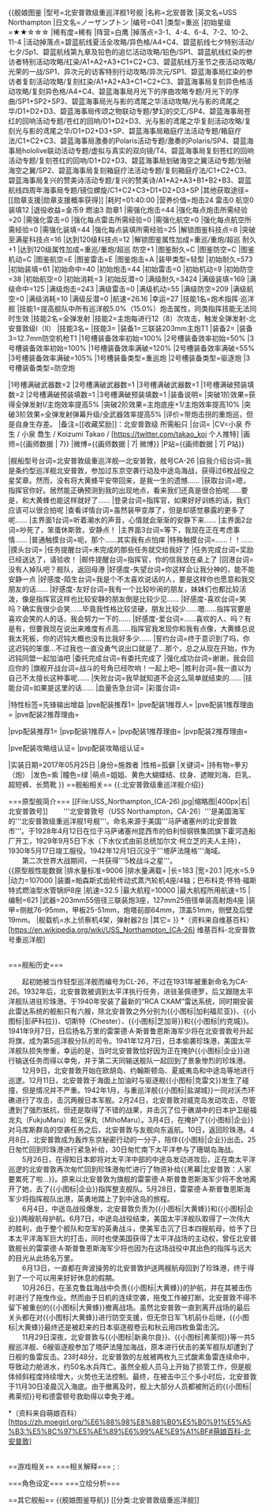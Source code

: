 {{舰娘图鉴
|型号=北安普敦级重巡洋舰1号舰
|名称=北安普敦
|英文名=USS Northampton
|日文名=ノーザンプトン
|编号=041
|类型=重巡
|初始星级=★★☆☆☆
|稀有度=稀有
|阵营=白鹰
|掉落点=3-1、4-4、6-4、7-2、10-2、11-4
|活动掉落点=碧蓝航线夏活全攻略/异色格/A4+C4、碧蓝航线七夕特别活动/七夕/Sp1、碧蓝航线第九章及铅色的追忆活动攻略/铅色/SP1、碧蓝航线红染的参访者特别活动攻略/红染/A1+A2+A3+C1+C2+C3、碧蓝航线万圣节之夜活动攻略/光荣的一战/SP1、异次元的访客特别行动攻略/异次元/SP1、碧蓝海事局红染的参访者复刻活动攻略/复刻红染/A1+A2+A3+C1+C2+C3、碧蓝海事局复刻异色格活动攻略/复刻异色格/A4+C4、碧蓝海事局月光下的序曲攻略专题/月光下的序曲/SP1+SP2+SP3、碧蓝海事局光与影的鸢尾之华活动攻略/光与影的鸢尾之华/D1+D2+D3、碧蓝海事局传颂之物联动专题/梦幻的交汇/SP4、碧蓝海事局苍红的回响活动专题/苍红的回响/D1+D2+D3、光与影的鸢尾之华复刻活动攻略/复刻光与影的鸢尾之华/D1+D2+D3+SP、碧蓝海事局箱庭疗法活动专题/箱庭疗法/C1+C2+C3、碧蓝海事局激奏的Polaris活动专题/激奏的Polaris/SP4、碧蓝海事局hololive联动活动专题/虚拟与真实的双向镜/T4、碧蓝海事局复刻苍红的回响活动专题/复刻苍红的回响/D1+D2+D3、碧蓝海事局划破海空之翼活动专题/划破海空之翼/SP2、碧蓝海事局复刻箱庭疗法活动专题/复刻箱庭疗法/C1+C2+C3、碧蓝海事局复兴的赞美诗活动专题/复兴的赞美诗/A1+A2+A3+B1+B2+B3、碧蓝航线四周年海事局专题/镜位螺旋/C1+C2+C3+D1+D2+D3+SP
|其他获取途径=[[勋章支援|勋章支援概率获得]]
|耗时=01:40:00
|营养价值=炮击24  雷击0  航空0  装填12
|退役收益=金币9 燃油3 勋章1
|需强化炮击=44
|强化每点炮击所需经验=20
|需强化雷击=0
|强化每点雷击所需经验=0
|需强化航空=0
|强化每点航空所需经验=0
|需强化装填=44
|强化每点装填所需经验=25
|解锁图鉴科技点=8
|突破至满星科技点=16
|达到120级科技点=12
|解锁图鉴属性加成=重巡/重炮/超巡 耐久+1
|达到120级属性加成=重巡/重炮/超巡 防空+1
|图鉴耐久=C
|图鉴防空=C
|图鉴机动=C
|图鉴航空=E
|图鉴雷击=E
|图鉴炮击=A
|装甲类型=轻型
|初始耐久=573
|初始装填=61
|初始命中=40
|初始炮击=44
|初始雷击=0
|初始机动=9
|初始防空=38
|初始航空=0
|初始消耗=3
|初始反潜=0
|满级耐久=3424
|满级装填=169
|满级命中=125
|满级炮击=243
|满级雷击=0
|满级机动=55
|满级防空=209
|满级航空=0
|满级消耗=10
|满级反潜=0
|航速=26.16
|幸运=27
|技能1名=炮术指挥·巡洋舰
|技能1=提高舰队中所有巡洋舰5.0%（15.0%）炮击属性，同类指挥技能无法同时生效
|技能2名=全弹发射
|技能2=主炮每进行12（8）次攻击，触发全弹发射-北安普敦级I（II）
|技能3名=
|技能3=
|装备1=三联装203mm主炮T1
|装备2=
|装备3=12.7mm防空机枪T1
|1号槽装备效率初始=100%
|2号槽装备效率初始=50%
|3号槽装备效率初始=100%
|1号槽装备效率满破=120%
|2号槽装备效率满破=55%
|3号槽装备效率满破=105%
|1号槽装备类型=重巡炮
|2号槽装备类型=驱逐炮
|3号槽装备类型=防空炮
<!--鱼雷底座数不代表武器数，不了解的请勿修改数据。-->
|1号槽满破武器数=2
|2号槽满破武器数=1
|3号槽满破武器数=1
|1号槽满破预装填数=2
|2号槽满破预装填数=1
|3号槽满破预装填数=1
|装备说明=
|突破1阶效果=获得全弹发射I/主炮效率提高5%
|突破2阶效果=主炮底座+1/主炮效率提高10%
|突破3阶效果=全弹发射弹幕升级/全武器效率提高5%
|评价=带炮击拐的重炮巡，但是自身生存差。
|备注=[[收藏奖励]]：北安普敦级 所需船只
|台词=
|CV=小泉 乔生 / 小泉 喬生 / Koizumi Takao / [https://twitter.com/takao_koi 个人推特] 
|画师={{画师数据 | 7}}
|微博={{画师数据 | 7| 微博}}
|P站={{画师数据 | 7| P站}}

|舰船型号台词=北安普敦级重巡洋舰—北安普敦，舷号CA-26
|自我介绍台词=我是条约型巡洋舰北安普敦，参加过东京空袭行动及中途岛海战，获得过6枚战役之星奖章。然而，没有将大黄蜂平安带回来，是我一生的遗憾……
|获取台词=嗯，指挥官你好。居然能正确预测到我的出现地点，看来我们还真是很合拍呢……要是，和大黄蜂也能这样就好了……
|登录台词=指挥官，如果好好训练的话，我们应该可以很合拍呢
|查看详情台词=虽然装甲变厚了，但是却感觉暴露的更多了呢……
|主界面1台词=听着潮水的声音，心情就会渐渐的安静下来……
|主界面2台词=吵死了，笨蛋休斯敦，安静点！
|主界面3台词=等下，我现在正在考虑事情……
|普通触摸台词=呃，那个……其实我有点怕痒
|特殊触摸台词=……！！……
|摸头台词=
|任务提醒台词=未完成的那些任务就交给我好了
|任务完成台词=奖励已经送达了，请验收！
|邮件提醒台词=指挥官，你的信我放在桌上了
|回港台词=没有人掉队吧？舰队，返回母港
|好感度-失望台词=你这样会让我分神的，能不能安静一点
|好感度-陌生台词=我是个不太喜欢说话的人，要是这样你也愿意和我交朋友的话……
|好感度-友好台词=我有一个比较吵闹的朋友，妹妹们也都比较活泼，像是指挥官这样也比较安静的朋友倒是比较少见……
|好感度-喜欢台词=笑吗？确实我很少会笑……毕竟我性格比较坚硬，朋友比较少……嗯……指挥官要是喜欢会笑的人的话，我会努力一下的……
|好感度-爱台词=……喜欢的人、吗？有是有，但要我现在说出来难度有点高……指挥官我发现你和我有点像，大黄蜂总说我太死板，你的迟钝大概也没有比我好多少……
|誓约台词=终于意识到了吗，你这迟钝的笨蛋…不过我也一直没勇气说出口就是了…那个，总之从现在开始，作为迟钝同盟一起加油吧
|委托完成台词=有委托完成了
|强化成功台词=谢谢，我会回应你的
|旗舰开战台词=战斗的号角已经吹响！一起上吧~
|胜利台词=我一直以为自己不太擅长这种事呢……
|失败台词=我早就知道不会这么简单就结束的……
|技能台词=如果是这里的话……
|血量告急台词=
|彩蛋台词=

|特性标签=先锋输出增益
|pve配装推荐1=
|pve配装1推荐人=
|pve配装1推荐理由=
|pve配装2推荐理由=

|pvp配装推荐1=
|pvp配装1推荐人=
|pvp配装1推荐理由=
|pvp配装2推荐理由=

|pve配装攻略组认证=
|pvp配装攻略组认证=

|实装日期=2017年05月25日
|身份=施救者
|性格=孤僻
|关键词=
|持有物=拳刃（炮）
|发色=紫
|瞳色=绿
|萌点=姐姐、黄色大蝴蝶结、纹身、遮眼刘海、巨乳、超短裤、长筒靴
}}
==舰船相关==
{{:北安普敦级重巡洋舰介绍}}


===原型舰简介===
 [[File:USS_Northampton_(CA-26).jpg|缩略图|400px|右|北安普敦号]]
　　'''北安普敦号（USS Northampton，CA-26）'''是美国海军的'''北安普敦级重巡洋舰1号舰'''。命名来源于美国'''马萨诸塞州的北安普敦市'''。于1928年4月12日在位于马萨诸塞州昆西市的伯利恒钢铁集团旗下霍河造船厂开工，1929年9月5日下水（下水仪式由前总统加尔文·柯立芝的夫人主持），1930年5月17日竣工服役。1942年12月1日沉没于'''塔萨法隆格'''海域。<br>
　　第二次世界大战期间，一共获得'''5枚战斗之星'''。<br>
{{原型舰性能数据
|排水量标准=9006
|排水量满载=
|长=183
|宽=20.1
|吃水=5.9
|动力=107000
|装置=帕森斯式齿轮传动式蒸汽轮机4座/4轴；巴布科克·怀特·福斯特式燃油型水管锅炉8座
|航速=32.5
|最大航程=10000
|最大航程所用航速=15
|编制=621
|武器=203mm55倍径三联装炮3座，127mm25倍径单装高射炮4座 
|装甲=侧舷76-95mm，甲板25-51mm，炮塔前部64mm，顶盖51mm，侧壁及后壁19mm。
|舰载机=水上侦察机4架，弹射器2台
|其它=
}}
*（资料来自维基百科）<ref>[https://en.wikipedia.org/wiki/USS_Northampton_(CA-26) 维基百科-北安普敦号重巡洋舰]</ref><br><br>

===舰船历史===

　　起初她被当作轻型巡洋舰而编号为CL-26，不过在1931年被重新命名为CA-26。1932年后，北安普敦被调到太平洋执行任务，进驻圣佩德罗，后又跟随太平洋舰队进驻珍珠港。于1940年安装了最新的“RCA CXAM”雷达系统，同时期安装此雷达系统的舰船只有六艘，除北安普敦之外分别为{{小图标|加利福尼亚}}、{{小图标|彭萨科拉}}、切斯特（Chester）、{{小图标|芝加哥}}和{{小图标|约克城}}。1941年9月7日，日后扬名万里的雷蒙德·A·斯普鲁恩斯海军少将在北安普敦号升起将旗，成为第5巡洋舰分队的司令。1941年12月7日，日本偷袭珍珠港，美国太平洋舰队损失惨重，幸运的是，当时北安普敦恰好因为正在掩护{{小图标|企业}}进行输送任务而得以幸免，并于第二天同输送舰队一起回到了景象惨烈的珍珠港。<br>
　　12月9日，北安普敦开始在欧胡岛、约翰斯顿岛、夏威夷岛和中途岛等地进行巡逻。12月11日，北安普敦于海面上加油时与驱逐舰{{小图标|克雷文}}发生了碰撞，但是情况并不严重。1942年1月，与重巡洋舰{{小图标|盐湖城}}一同对沃杰环礁进行了攻击，击沉两艘日本军舰。2月24日，北安普敦对威克岛发动攻击，尽管遭到了强烈抵抗，但还是取得了不错的战果，并击沉了位于礁湖中的日本护卫艇福龙丸（FukjuMaru）和三保丸（MihoMaru）。3月4日，在掩护了{{小图标|企业}}对马库斯群岛的空袭任务之后，北安普敦与友舰向东返航。10日，返回珍珠港。4月8日，北安普敦成为轰炸东京秘密行动的一分子，陪伴{{小图标|企业}}出击。25日匆忙回到珍珠港进行紧急补给，30日匆忙南下太平洋参与了珊瑚岛海战。<br>
　　5月26日，在得知日本即将对太平洋中部的中途岛发动进攻后，正在南太平洋巡逻的北安普敦再次匆忙回到珍珠港匆忙进行了物资补给{{黑幕|北安普敦：人家要累死了啦…}}。原来以北安普敦为旗舰的雷蒙德·A·斯普鲁恩斯海军少将不舍地离开了她，去了{{小图标|企业}}指挥整支舰队。5月28日，雷蒙德·A·斯普鲁恩斯海军少将指挥舰队出港，英勇地踏上了到中途岛的旅程。<br>
　　6月4日，中途岛战役爆发，北安普敦负责为{{小图标|大黄蜂}}和{{小图标|企业}}两艘航母护航。6月7日，中途岛战役结束，美国太平洋舰队取得了一次伟大的胜利，由于整个舰队和空军的英勇战斗，使美军击沉了日本四艘航母，给予了日本太平洋海军巨大的打击，同时也使美国获得了太平洋战场的主动权，曾任北安普敦舰长的雷蒙德·A·斯普鲁恩斯海军少将也因为在这场战役中其出色的指挥与远大的目光从此扬名万里。<br>
　　6月13日，一直都在奔波操劳的北安普敦护送两艘航母回到了珍珠港，终于得到了一个可以用来好好休息的假期。<br>
　　10月26日，在圣克鲁兹海战中负责{{小图标|大黄蜂}}的护航，并在其被击伤时进行了拖曳作业。然而由于日机的连续空袭，拖曳工作被打断。北安普敦不得不留下被重创的{{小图标|大黄蜂}}撤离战场。虽然北安普敦一直到离开战场的最后关头都在对{{小图标|大黄蜂}}进行防空支援，但无奈日军飞机前仆后继，{{小图标|大黄蜂}}最终还是被赶来的日本驱逐舰卷云和秋云用四枚鱼雷击沉。<br>
　　11月29日深夜，北安普敦与{{小图标|新奥尔良}}、{{小图标|弗莱彻}}等一共5艘巡洋舰、6艘驱逐舰参加了塔萨法隆加海战，原本进行伏击的美军舰队却遭到了日舰的鱼雷反击。23时48分，北安普敦的左舷被两枚九三式酸素鱼雷连续命中，导致动力舱进水，约50名水兵阵亡。虽然全舰人员马上开始了损管工作，但是舰体倾斜程度持续增大，火势也无法控制。最终，在被击中三个多小时后，北安普敦于11月30日凌晨沉入海底。由于撤离及时，舰上大部分人员都被附近的{{小图标|弗莱彻}}号和德雷顿号救助得以幸免于难。<br>


*（资料来自萌娘百科）<ref>[https://zh.moegirl.org/%E6%88%98%E8%88%B0%E5%B0%91%E5%A5%B3:%E5%8C%97%E5%AE%89%E6%99%AE%E9%A1%BF#萌娘百科-北安普敦]</ref><br><br>


==游戏相关==
===相关解释===
;<big> </big>
:

===角色设定===
===立绘分析===

==其它舰船==
{{舰娘图鉴导航}}
[[分类:北安普敦级重巡洋舰]]